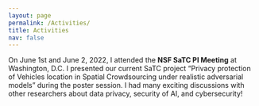 ```yaml
---
layout: page
permalink: /Activities/
title: Activities
nav: false
---
```


<div class="row justify-content-md-center">
    <div class="col-sm-3">
        <img class="img-fluid rounded z-depth-1" src="{{ '/assets/img/activity/NSFSaTC2022.jpg' | relative_url }}" alt=""/>
    </div>
    <div class="col-sm-8">
        On June 1st and June 2, 2022, I attended the <b>NSF SaTC PI Meeting</b> at Washington, D.C. I presented our current SaTC project “Privacy protection of Vehicles location in Spatial Crowdsourcing under realistic adversarial models” during the poster session. I had many exciting discussions with other researchers about data privacy, security of AI, and cybersecurity!
    </div>
</div>  
